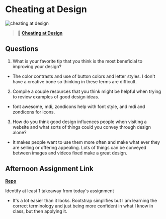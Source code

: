 # Cheating at Design

![cheating at design](https://bcw.blob.core.windows.net/public/img/courses/5247609446691139)

> **📖 [Cheating at Design](https://codeworksacademy.com/fs-student-guide/resources/wk1/04-Cheating-at-Design)**

## Questions

1. What is your favorite tip that you think is the most beneficial to improving your design?

- The color contrasts and use of button colors and letter styles. I don't have a creative bone so thinking in these terms are difficult.

2. Compile a couple resources that you think might be helpful when trying to review examples of good design ideas.

- font awesome, mdi, zondicons help with font style, and mdi and zondicons for icons.

3. How do you think good design influences people when visiting a website and what sorts of things could you convey through design alone?

- It makes people want to use them more often and make what ever they are selling or offering appealing. Lots of things can be conveyed between images and videos fixed make a great design.

## Afternoon Assignment Link

**[Repo](https://github.com/Linda-Taing/day-3-Lab)**

Identify at least 1 takeaway from today's assignment
- It's a lot easier than it looks. Bootstrap simplifies but I am learning the correct terminology and just being more confident in what I know in class, but then applying it.
